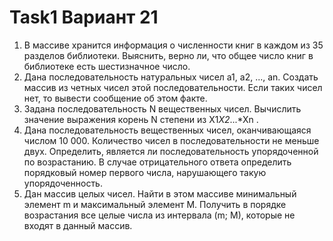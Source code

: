 # Task1 Вариант 21

1. В массиве хранится информация о численности книг в каждом из 35 разделов библиотеки. Выяснить, верно ли, что общее число книг в библиотеке есть шестизначное число.
2. Дана последовательность натуральных чисел а1, а2, ..., an. Создать массив из четных чисел этой последовательности. Если таких чисел нет, то вывести сообщение об этом факте.
3. Задана последовательность N вещественных чисел. Вычислить значение выражения корень N степени из X1*X2*...*Xn .
4. Дана последовательность вещественных чисел, оканчивающаяся числом 10 000. Количество чисел в последовательности не меньше двух. Определить, является ли последовательность упорядоченной по возрастанию. В случае отрицательного ответа определить порядковый номер первого числа, нарушающего такую упорядоченность.
5. Дан массив целых чисел. Найти в этом массиве минимальный элемент m и максимальный элемент М. Получить в порядке возрастания все целые числа из интервала (m; М), которые не входят в данный массив.
